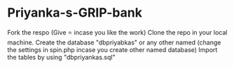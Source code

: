# Priyanka-s-GRIP-bank
Fork the respo (Give ⭐ incase you like the work) 
Clone the repo in your local machine. 
Create the database "dbpriyabkas" or any other named (change the settings in spin.php incase you create other named database)
Import the tables by using "dbpriyankas.sql"
